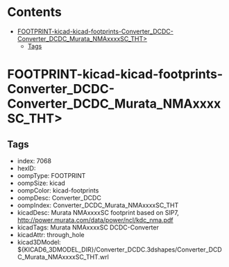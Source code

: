 



Contents
========

* [FOOTPRINT-kicad-kicad-footprints-Converter_DCDC-Converter_DCDC_Murata_NMAxxxxSC_THT>](#footprint-kicad-kicad-footprints-converter_dcdc-converter_dcdc_murata_nmaxxxxsc_tht)
	* [Tags](#tags)

# FOOTPRINT-kicad-kicad-footprints-Converter_DCDC-Converter_DCDC_Murata_NMAxxxxSC_THT>

## Tags

- index: 7068
- hexID: 
- oompType: FOOTPRINT
- oompSize: kicad
- oompColor: kicad-footprints
- oompDesc: Converter_DCDC
- oompIndex: Converter_DCDC_Murata_NMAxxxxSC_THT
- kicadDesc: Murata NMAxxxxSC footprint based on SIP7, http://power.murata.com/data/power/ncl/kdc_nma.pdf
- kicadTags: Murata NMAxxxxSC DCDC-Converter
- kicadAttr: through_hole
- kicad3DModel: ${KICAD6_3DMODEL_DIR}/Converter_DCDC.3dshapes/Converter_DCDC_Murata_NMAxxxxSC_THT.wrl
